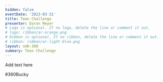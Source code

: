 ```yaml
---
hidden: false
eventDate: '2023-03-31'
title: Teen Challenge
presenter: Daron Meyer
# Logo is optional. If no logo, delete the line or comment it out.
# logo: ribbon/ar-orange.png
# Ribbon is optional. If no ribbon, delete the line or comment it out.
# ribbon: ribbon/ar-light-blue.png
layout: smb-360
summary: Teen Challenge
---
```


Add text here

#360Bucky


